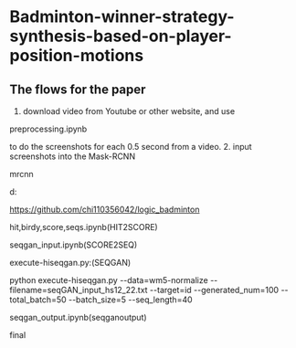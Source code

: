 # Badminton-winner-strategy-synthesis-based-on-player-position-motions

## The flows for the paper
1. download video from Youtube or other website, and use

preprocessing.ipynb

to do the screenshots for each 0.5 second from a video.
2. input screenshots into the Mask-RCNN

mrcnn

d:

https://github.com/chi110356042/logic_badminton

hit,birdy,score,seqs.ipynb(HIT2SCORE)

seqgan_input.ipynb(SCORE2SEQ)

execute-hiseqgan.py:(SEQGAN)

python execute-hiseqgan.py --data=wm5-normalize --filename=seqGAN_input_hs12_22.txt --target=id --generated_num=100 --total_batch=50 --batch_size=5 --seq_length=40

seqgan_output.ipynb(seqganoutput)

final

